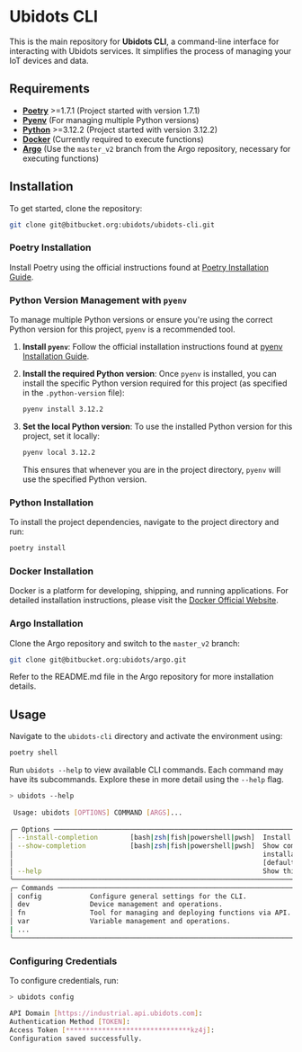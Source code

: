 # Ubidots CLI
This is the main repository for **Ubidots CLI**, a command-line interface for interacting with Ubidots services. It simplifies the process of managing your IoT devices and data.

## Requirements
- **[Poetry](https://python-poetry.org/)** >=1.7.1 (Project started with version 1.7.1)
- **[Pyenv](https://github.com/pyenv/pyenv)** (For managing multiple Python versions)
- **[Python](https://www.python.org/)** >=3.12.2 (Project started with version 3.12.2)
- **[Docker](https://www.docker.com/)** (Currently required to execute functions)
- **[Argo](https://bitbucket.org/ubidots/argo/src/master/)** (Use the `master_v2` branch from the Argo repository, necessary for executing functions)

## Installation

To get started, clone the repository:
```bash
git clone git@bitbucket.org:ubidots/ubidots-cli.git
```

### Poetry Installation
Install Poetry using the official instructions found at [Poetry Installation Guide](https://python-poetry.org/docs/#installation).

### Python Version Management with `pyenv`
To manage multiple Python versions or ensure you're using the correct Python version for this project, `pyenv` is a recommended tool.

1. **Install `pyenv`**:
   Follow the official installation instructions found at [pyenv Installation Guide](https://github.com/pyenv/pyenv#installation).

2. **Install the required Python version**:
   Once `pyenv` is installed, you can install the specific Python version required for this project (as specified in the `.python-version` file):
   ```bash
   pyenv install 3.12.2
   ```

3. **Set the local Python version**:
   To use the installed Python version for this project, set it locally:
   ```bash
   pyenv local 3.12.2
   ```

   This ensures that whenever you are in the project directory, `pyenv` will use the specified Python version.


### Python Installation
To install the project dependencies, navigate to the project directory and run:
   ```bash
   poetry install
   ```

### Docker Installation
Docker is a platform for developing, shipping, and running applications. For detailed installation instructions, please visit the [Docker Official Website](https://docs.docker.com/get-docker/).

### Argo Installation
Clone the Argo repository and switch to the `master_v2` branch:
```bash
git clone git@bitbucket.org:ubidots/argo.git
```
Refer to the README.md file in the Argo repository for more installation details.

## Usage

Navigate to the `ubidots-cli` directory and activate the environment using:
```bash
poetry shell
```



Run `ubidots --help` to view available CLI commands. Each command may have its subcommands. Explore these in more detail using the `--help` flag.
```bash
> ubidots --help
                                                                                                                                              
 Usage: ubidots [OPTIONS] COMMAND [ARGS]...                                                                                                   
                                                                                                                                              
╭─ Options ──────────────────────────────────────────────────────────────────────────────────────────────────────────────────────────────────╮
│ --install-completion        [bash|zsh|fish|powershell|pwsh]  Install completion for the specified shell. [default: None]                   │
│ --show-completion           [bash|zsh|fish|powershell|pwsh]  Show completion for the specified shell, to copy it or customize the          │
│                                                              installation.                                                                 │
│                                                              [default: None]                                                               │
│ --help                                                       Show this message and exit.                                                   │
╰────────────────────────────────────────────────────────────────────────────────────────────────────────────────────────────────────────────╯
╭─ Commands ─────────────────────────────────────────────────────────────────────────────────────────────────────────────────────────────────╮
│ config            Configure general settings for the CLI.                                                                                  │
│ dev               Device management and operations.                                                                                        │
│ fn                Tool for managing and deploying functions via API.                                                                       │
│ var               Variable management and operations.                                                                                      │
| ...                                                                                                                                        |
╰────────────────────────────────────────────────────────────────────────────────────────────────────────────────────────────────────────────╯


```

### Configuring Credentials
To configure credentials, run:
```bash
> ubidots config

API Domain [https://industrial.api.ubidots.com]: 
Authentication Method [TOKEN]: 
Access Token [*******************************kz4j]: 
Configuration saved successfully.
```

